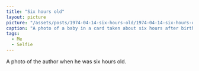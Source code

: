 ```yaml
---
title: "Six hours old"
layout: picture
picture: "/assets/posts/1974-04-14-six-hours-old/1974-04-14-six-hours-old.jpg"
caption: "A photo of a baby in a card taken about six hours after birth."
tags:
  - Me
  - Selfie
---
```


A photo of the author when he was six hours old.